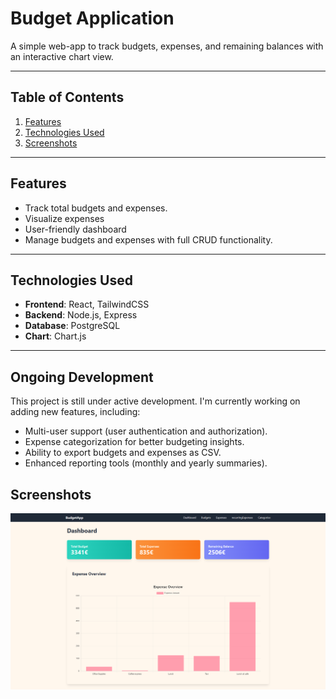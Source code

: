 # Budget Application

A simple web-app to track budgets, expenses, and remaining balances with an interactive chart view.

---

## Table of Contents

1. [Features](#features)  
2. [Technologies Used](#technologies-used)  
3. [Screenshots](#screenshots)  

---

## Features

- Track total budgets and expenses.  
- Visualize expenses
- User-friendly dashboard 
- Manage budgets and expenses with full CRUD functionality. 
---

## Technologies Used

- **Frontend**: React, TailwindCSS  
- **Backend**: Node.js, Express  
- **Database**: PostgreSQL  
- **Chart**: Chart.js  

---

## Ongoing Development

This project is still under active development. I'm currently working on adding new features, including:

- Multi-user support (user authentication and authorization).
- Expense categorization for better budgeting insights.
- Ability to export budgets and expenses as CSV.
- Enhanced reporting tools (monthly and yearly summaries).

## Screenshots

![Dashboard Screenshot](/frontend/budget/src/assets/dashboard.png)
